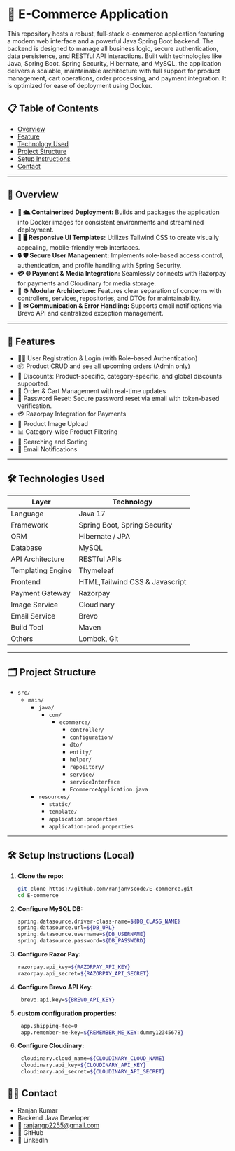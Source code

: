 # 🛒 E-Commerce Application

This repository hosts a robust, full-stack e-commerce application featuring a modern web interface and a powerful Java Spring Boot backend. The backend is designed to manage all business logic, secure authentication, data persistence, and RESTful API interactions. Built with technologies like Java, Spring Boot, Spring Security, Hibernate, and MySQL, the application delivers a scalable, maintainable architecture with full support for product management, cart operations, order processing, and payment integration. It is optimized for ease of deployment using Docker.

## 📋 Table of Contents

- [Overview](#-overview)
- [Feature](#️-feature)  
- [Technology Used](#-technology-used)  
- [Project Structure](#-project-structure)
- [Setup Instructions](#-setup-instruction) 
- [Contact](#-contact)  
---

## 🚀 Overview
- **🧪 🛳 Containerized Deployment:** Builds and packages the application into Docker images for consistent environments and streamlined deployment.
- **🎨 🖥 Responsive UI Templates:** Utilizes Tailwind CSS to create visually appealing, mobile-friendly web interfaces.
- **🔒 🛡 Secure User Management:** Implements role-based access control, authentication, and profile handling with Spring Security.
- **💳 🌐 Payment & Media Integration:** Seamlessly connects with Razorpay for payments and Cloudinary for media storage.
- **🚀 ⚙ Modular Architecture:** Features clear separation of concerns with controllers, services, repositories, and DTOs for maintainability.
- **📧 ✉ Communication & Error Handling:** Supports email notifications via Brevo API and centralized exception management.
---
## 🚀 Features
- 🧑‍💼 User Registration & Login (with Role-based Authentication)
- 📦 Product CRUD and see all upcoming orders (Admin only)
- 💸 Discounts: Product-specific, category-specific, and global discounts supported.
- 🧾 Order & Cart Management with real-time updates
- 🔐 Password Reset: Secure password reset via email with token-based verification.
- 💳 Razorpay Integration for Payments
- 📂 Product Image Upload
- 📊 Category-wise Product Filtering
- 📃 Searching and Sorting
- 📮 Email Notifications
---
## 🛠️ Technologies Used

| Layer             | Technology                          |
|------------------|-------------------------------------|
| Language          | Java 17                             |
| Framework         | Spring Boot, Spring Security        |
| ORM               | Hibernate / JPA                     |
| Database          | MySQL                               |
| API Architecture  | RESTful APIs                        |
| Templating Engine | Thymeleaf                           |
| Frontend          | HTML,Tailwind CSS & Javascript      |
| Payment Gateway   | Razorpay                            |
| Image Service     | Cloudinary                          |
| Email Service     | Brevo                               |
| Build Tool        | Maven                               |
| Others            | Lombok, Git                         |

---

## 🗂️ Project Structure
* `src/`
    * `main/`
        * `java/`
            * `com/`
                * `ecommerce/`
                    * `controller/`
                    * `configuration/`
                    * `dto/`
                    * `entity/`
                    * `helper/`
                    * `repository/`
                    * `service/`
                    * `serviceInterface`
                    * `EcommerceApplication.java`
        * `resources/`
            * `static/`
            * `template/`
            * `application.properties`
            * `application-prod.properties`
---

## 🛠️ Setup Instructions (Local)

1. **Clone the repo:**
   ```bash
   git clone https://github.com/ranjanvscode/E-commerce.git
   cd E-commerce
2. **Configure MySQL DB:**
   ```bash
   spring.datasource.driver-class-name=${DB_CLASS_NAME}
   spring.datasource.url=${DB_URL}
   spring.datasource.username=${DB_USERNAME}
   spring.datasource.password=${DB_PASSWORD}
3. **Configure Razor Pay:**
   ```bash
   razorpay.api_key=${RAZORPAY_API_KEY}
   razorpay.api_secret=${RAZORPAY_API_SECRET}
3. **Configure Brevo API Key:**
   ```bash
    brevo.api.key=${BREVO_API_KEY}

3. **custom configuration properties:**
   ```bash
    app.shipping-fee=0
    app.remember-me-key=${REMEMBER_ME_KEY:dummy12345678}

3. **Configure Cloudinary:**
   ```bash
    cloudinary.cloud_name=${CLOUDINARY_CLOUD_NAME}
    cloudinary.api_key=${CLOUDINARY_API_KEY}
    cloudinary.api_secret=${CLOUDINARY_API_SECRET}
## 🧑‍💻 Contact
- Ranjan Kumar
- Backend Java Developer
- 📧 ranjangp2255@gmail.com
- 🔗 GitHub
- 🔗 LinkedIn
